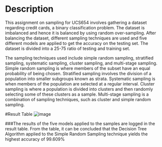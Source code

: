 # Description
This assignment on sampling for UCS654 involves gathering a dataset regarding credit cards, a binary classification problem. The dataset is imbalanced and hence it is balanced by using random over-sampling. After balancing the dataset, different sampling techniques are used and five different models are applied to get the accuracy on the testing set. The dataset is divided into a 25-75 ratio of testing and training set.


The sampling techniques used include simple random sampling, stratified sampling, systematic sampling, cluster sampling, and multi-stage sampling. Simple random sampling is where members of the subset have an equal probability of being chosen. Stratified sampling involves the division of a population into smaller subgroups known as strata. Systematic sampling is when members of the population are selected at a regular interval. Cluster sampling is where a population is divided into clusters and then randomly selecting some of these clusters as a sample. Multi-stage sampling is a combination of sampling techniques, such as cluster and simple random sampling.

#Result Table
![image](https://user-images.githubusercontent.com/78889909/219962762-d9a3987e-0ab6-44e3-a579-0af9366965d4.png)

###The results of the five models applied to the samples are logged in the result table. From the table, it can be concluded that the Decision Tree Algorithm applied to the Simple Random Sampling technique yields the highest accuracy of 99.609%
